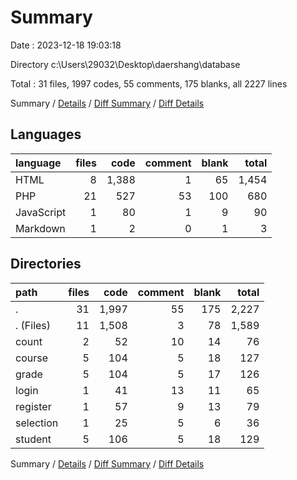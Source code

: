 # Summary

Date : 2023-12-18 19:03:18

Directory c:\\Users\\29032\\Desktop\\daershang\\database

Total : 31 files,  1997 codes, 55 comments, 175 blanks, all 2227 lines

Summary / [Details](details.md) / [Diff Summary](diff.md) / [Diff Details](diff-details.md)

## Languages
| language | files | code | comment | blank | total |
| :--- | ---: | ---: | ---: | ---: | ---: |
| HTML | 8 | 1,388 | 1 | 65 | 1,454 |
| PHP | 21 | 527 | 53 | 100 | 680 |
| JavaScript | 1 | 80 | 1 | 9 | 90 |
| Markdown | 1 | 2 | 0 | 1 | 3 |

## Directories
| path | files | code | comment | blank | total |
| :--- | ---: | ---: | ---: | ---: | ---: |
| . | 31 | 1,997 | 55 | 175 | 2,227 |
| . (Files) | 11 | 1,508 | 3 | 78 | 1,589 |
| count | 2 | 52 | 10 | 14 | 76 |
| course | 5 | 104 | 5 | 18 | 127 |
| grade | 5 | 104 | 5 | 17 | 126 |
| login | 1 | 41 | 13 | 11 | 65 |
| register | 1 | 57 | 9 | 13 | 79 |
| selection | 1 | 25 | 5 | 6 | 36 |
| student | 5 | 106 | 5 | 18 | 129 |

Summary / [Details](details.md) / [Diff Summary](diff.md) / [Diff Details](diff-details.md)